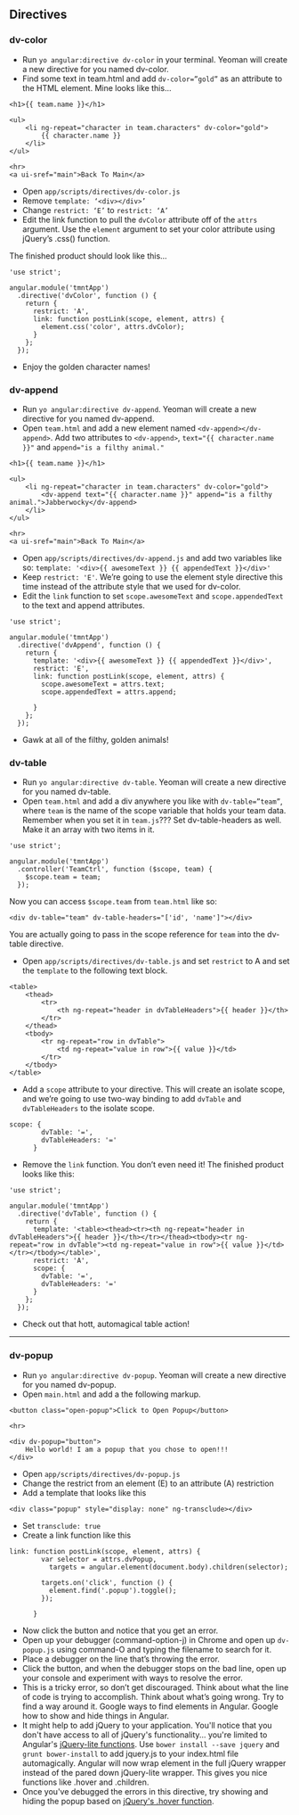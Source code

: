 Directives
---

### dv-color
- Run `yo angular:directive dv-color` in your terminal. Yeoman will create a new directive for you named dv-color.
- Find some text in team.html and add `dv-color=”gold”` as an attribute to the HTML element. Mine looks like this...

```
<h1>{{ team.name }}</h1>

<ul>
    <li ng-repeat="character in team.characters" dv-color="gold">
        {{ character.name }}
    </li>
</ul>

<hr>
<a ui-sref="main">Back To Main</a>
```

- Open `app/scripts/directives/dv-color.js`
- Remove `template: ‘<div></div>’`
- Change `restrict: ‘E’` to `restrict: ‘A’`
- Edit the link function to pull the `dvColor` attribute off of the `attrs` argument. Use the `element` argument to set your color attribute using jQuery’s .css() function.

The finished product should look like this...

```
'use strict';

angular.module('tmntApp')
  .directive('dvColor', function () {
    return {
      restrict: 'A',
      link: function postLink(scope, element, attrs) {
        element.css('color', attrs.dvColor);
      }
    };
  });
```

- Enjoy the golden character names!

### dv-append
- Run `yo angular:directive dv-append`. Yeoman will create a new directive for you named dv-append.
- Open `team.html` and add a new element named `<dv-append></dv-append>`. Add two attributes to `<dv-append>`, `text="{{ character.name }}"` and `append="is a filthy animal."` 

```
<h1>{{ team.name }}</h1>

<ul>
    <li ng-repeat="character in team.characters" dv-color="gold">
        <dv-append text="{{ character.name }}" append="is a filthy animal.">Jabberwocky</dv-append>
    </li>
</ul>

<hr>
<a ui-sref="main">Back To Main</a>
```

- Open `app/scripts/directives/dv-append.js` and add two variables like so: `template: '<div>{{ awesomeText }} {{ appendedText }}</div>'`
- Keep `restrict: 'E'`. We’re going to use the element style directive this time instead of the attribute style that we used for dv-color.
- Edit the `link` function to set `scope.awesomeText` and `scope.appendedText` to the text and append attributes.

```
'use strict';

angular.module('tmntApp')
  .directive('dvAppend', function () {
    return {
      template: '<div>{{ awesomeText }} {{ appendedText }}</div>',
      restrict: 'E',
      link: function postLink(scope, element, attrs) {
        scope.awesomeText = attrs.text;
        scope.appendedText = attrs.append;

      }
    };
  });
```

- Gawk at all of the filthy, golden animals! 

### dv-table
- Run `yo angular:directive dv-table`. Yeoman will create a new directive for you named dv-table.
- Open `team.html` and add a div anywhere you like with `dv-table=”team”`, where `team` is the name of the scope variable that holds your team data. Remember when you set it in `team.js`??? Set dv-table-headers as well. Make it an array with two items in it.

```
'use strict';

angular.module('tmntApp')
  .controller('TeamCtrl', function ($scope, team) {
    $scope.team = team;
  });
```
Now you can access `$scope.team` from `team.html` like so:

```
<div dv-table="team" dv-table-headers="['id', 'name']"></div>
```
You are actually going to pass in the scope reference for `team` into the dv-table directive.
- Open `app/scripts/directives/dv-table.js` and set `restrict` to A and set the `template` to the following text block.

```
<table>
	<thead>
		<tr>
			<th ng-repeat="header in dvTableHeaders">{{ header }}</th>
		</tr>
	</thead>
	<tbody>
		<tr ng-repeat="row in dvTable">
			<td ng-repeat="value in row">{{ value }}</td>
		</tr>
	</tbody>
</table>
```
- Add a `scope` attribute to your directive. This will create an isolate scope, and we’re going to use two-way binding to add `dvTable` and `dvTableHeaders` to the isolate scope.

```
scope: {
        dvTable: '=',
        dvTableHeaders: '='
      }
```
- Remove the `link` function. You don’t even need it! The finished product looks like this:

```
'use strict';

angular.module('tmntApp')
  .directive('dvTable', function () {
    return {
      template: '<table><thead><tr><th ng-repeat="header in dvTableHeaders">{{ header }}</th></tr></thead><tbody><tr ng-repeat="row in dvTable"><td ng-repeat="value in row">{{ value }}</td></tr></tbody></table>',
      restrict: 'A',
      scope: {
        dvTable: '=',
        dvTableHeaders: '='
      }
    };
  });
```
- Check out that hott, automagical table action!

---
### dv-popup
- Run `yo angular:directive dv-popup`. Yeoman will create a new directive for you named dv-popup.
- Open `main.html` and add a the following markup.

```
<button class="open-popup">Click to Open Popup</button>

<hr>

<div dv-popup="button">
    Hello world! I am a popup that you chose to open!!!
</div>
```

- Open `app/scripts/directives/dv-popup.js`
- Change the restrict from an element (E) to an attribute (A) restriction
- Add a template that looks like this

```
<div class="popup" style="display: none" ng-transclude></div>
```

- Set `transclude: true`
- Create a link function like this

```
link: function postLink(scope, element, attrs) {
        var selector = attrs.dvPopup,
          targets = angular.element(document.body).children(selector);

        targets.on('click', function () {
          element.find('.popup').toggle();
        });

      }
``` 

- Now click the button and notice that you get an error.
- Open up your debugger (command-option-j) in Chrome and open up `dv-popup.js` using command-O and typing the filename to search for it.
- Place a debugger on the line that’s throwing the error.
- Click the button, and when the debugger stops on the bad line, open up your console and experiment with ways to resolve the error.
- This is a tricky error, so don’t get discouraged. Think about what the line of code is trying to accomplish. Think about what’s going wrong. Try to find a way around it. Google ways to find elements in Angular. Google how to show and hide things in Angular.
- It might help to add jQuery to your application. You'll notice that you don't have access to all of jQuery's functionality... you're limited to Angular's [jQuery-lite functions](http://docs.angularjs.org/api/angular.element). Use ```bower install --save jquery``` and ```grunt bower-install``` to add jquery.js to your index.html file automagically. Angular will now wrap element in the full jQuery wrapper instead of the pared down jQuery-lite wrapper. This gives you nice functions like .hover and .children.
- Once you've debugged the errors in this directive, try showing and hiding the popup based on [jQuery's .hover function](http://api.jquery.com/hover/).
